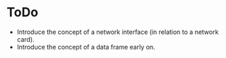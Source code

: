 # ToDo

- Introduce the concept of a network interface (in relation to a network card).
- Introduce the concept of a data frame early on.
